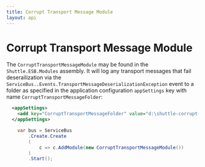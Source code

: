 ```yaml
---
title: Corrupt Transport Message Module
layout: api
---
```

# Corrupt Transport Message Module

The `CorruptTransportMessageModule` may be found in the `Shuttle.ESB.Modules` assembly.  It will log any transport messages that fail deserailization via the `ServiceBus..Events.TransportMessageDeserializationException` event to a folder as specified in the application configuration `appSettings` key with name `CorruptTransportMessageFolder`:

~~~xml
  <appSettings>
    <add key="CorruptTransportMessageFolder" value="d:\shuttle-corrupt-messages"/>
  </appSettings>
~~~

~~~c#
	var bus = ServiceBus
		.Create.Create
		(
			c => c.AddModule(new CorruptTransportMessageModule())
		)
		.Start();
~~~